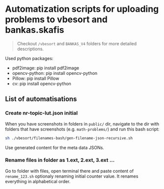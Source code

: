 # Automatization scripts for uploading problems to vbesort and bankas.skafis

> Checkout `/vbesort` and `BANKAS_V4` folders for more detailed descriptions.

Used python packages:

- pdf2image: pip install pdf2image
- opencv-python: pip install opencv-python
- Pillow: pip install Pillow
- cv: pip install opencv-python

## List of automatisations

### Create nr-topic-lut.json initial

When you have screenshots in folders in `public/` dir, navigate to the dir with folders that have screenshots (e.g. `math-problems/`) and run this bash script:

```bash
sh ./vbesort/filenames-bash/gen-filename-json-recursive.sh
```

Use generated content for the meta data JSONs.

### Rename files in folder as 1.ext, 2.ext, 3.ext ...

Go to folder with files, open terminal there and paste content of `rename_123.sh` optionaly renaming initial counter value. It renames everything in alphabetical order.
